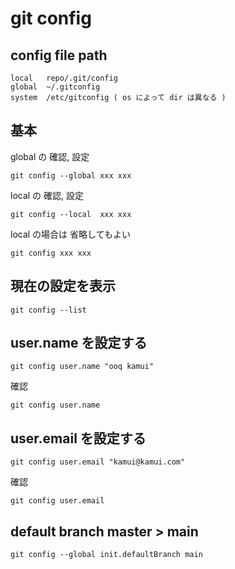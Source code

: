 
# git config


## config file path

```
local   repo/.git/config
global  ~/.gitconfig
system  /etc/gitconfig ( os によって dir は異なる )
```


## 基本

global の 確認, 設定

```
git config --global xxx xxx
```

local  の 確認, 設定

```
git config --local  xxx xxx
```

local の場合は 省略してもよい

```
git config xxx xxx
```



## 現在の設定を表示

```
git config --list
```


## user.name を設定する

```
git config user.name "ooq kamui"
```

確認

```
git config user.name
```


## user.email を設定する

```
git config user.email "kamui@kamui.com"
```

確認

```
git config user.email
```


## default branch master > main

```
git config --global init.defaultBranch main
```



